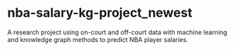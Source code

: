# nba-salary-kg-project_newest
A research project using on-court and off-court data with machine learning and knowledge graph methods to predict NBA player salaries.

